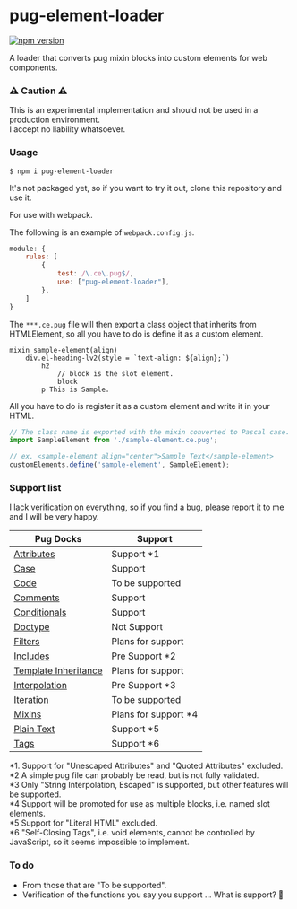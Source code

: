# pug-element-loader

[![npm version](https://badge.fury.io/js/pug-element-loader.svg)](https://badge.fury.io/js/pug-element-loader)

A loader that converts pug mixin blocks into custom elements for web components.

### ⚠ Caution ⚠

This is an experimental implementation and should not be used in a production environment.  
I accept no liability whatsoever.

### Usage

```shell
$ npm i pug-element-loader
```

It's not packaged yet, so if you want to try it out, clone this repository and use it.

For use with webpack.

The following is an example of `webpack.config.js`.

```javascript
module: {
    rules: [
        {
            test: /\.ce\.pug$/,
            use: ["pug-element-loader"],
        },
    ]
}
```

The `***.ce.pug` file will then export a class object that inherits from HTMLElement, so all you have to do is define it as a custom element.

```pug
mixin sample-element(align)
    div.el-heading-lv2(style = `text-align: ${align};`)
        h2
            // block is the slot element.
            block
        p This is Sample.
```

All you have to do is register it as a custom element and write it in your HTML.

```javascript
// The class name is exported with the mixin converted to Pascal case.
import SampleElement from './sample-element.ce.pug';

// ex. <sample-element align="center">Sample Text</sample-element>
customElements.define('sample-element', SampleElement);
```
### Support list

I lack verification on everything, so if you find a bug, please report it to me and I will be very happy.

|Pug Docks|Support|
|---|---|
|[Attributes](https://pugjs.org/language/attributes.html)|Support *1|
|[Case](https://pugjs.org/language/case.html)|Support|
|[Code](https://pugjs.org/language/code.html)|To be supported|
|[Comments](https://pugjs.org/language/comments.html)|Support|
|[Conditionals](https://pugjs.org/language/conditionals.html)|Support|
|[Doctype](https://pugjs.org/language/doctype.html)|Not Support|
|[Filters](https://pugjs.org/language/filters.html)|Plans for support|
|[Includes](https://pugjs.org/language/includes.html)|Pre Support *2|
|[Template Inheritance](https://pugjs.org/language/inheritance.html)|Plans for support|
|[Interpolation](https://pugjs.org/language/interpolation.html)|Pre Support *3|
|[Iteration](https://pugjs.org/language/iteration.html)|To be supported|
|[Mixins](https://pugjs.org/language/mixins.html)|Plans for support *4|
|[Plain Text](https://pugjs.org/language/plain-text.html)|Support *5|
|[Tags](https://pugjs.org/language/tags.html)|Support *6|

*1. Support for "Unescaped Attributes" and "Quoted Attributes" excluded.  
*2 A simple pug file can probably be read, but is not fully validated.  
*3 Only "String Interpolation, Escaped" is supported, but other features will be supported.  
*4 Support will be promoted for use as multiple blocks, i.e. named slot elements.  
*5 Support for "Literal HTML" excluded.  
*6 "Self-Closing Tags", i.e. void elements, cannot be controlled by JavaScript, so it seems impossible to implement.

### To do

- From those that are "To be supported".
- Verification of the functions you say you support ... What is support? 🤔